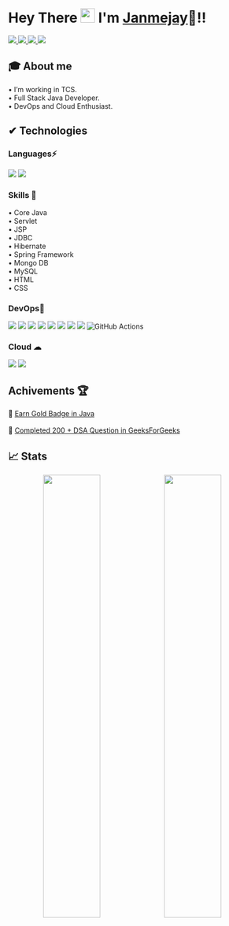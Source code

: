 
 #  Hey There <img src="https://github.com/TheDudeThatCode/TheDudeThatCode/blob/master/Assets/Hi.gif" width="29px"> I'm [Janmejay](https://www.linkedin.com/in/janmejay-yadav-a29470190/)🦥!!

<a href="https://www.linkedin.com/in/janmejay-yadav-a29470190/">
  <img src="https://img.shields.io/badge/LinkedIn-0077B5?style=for-the-badge&logo=linkedin&logoColor=white" /> 
 </a> 
<a href="mailto:janmejay.yadav.1234@gmail.com">
  <img src="https://img.shields.io/badge/Gmail-D14836?style=for-the-badge&logo=gmail&logoColor=white"   />
</a>
<a href="https://twitter.com/janmejay30">
  <img src="https://img.shields.io/badge/Twitter-1DA1F2?style=for-the-badge&logo=twitter&logoColor=white"   />
</a>

<a href="https://www.youtube.com/channel/UC25BPVeQLy1F3FMIjULET6A">
	<img src="https://img.shields.io/badge/YouTube-FF0000?style=for-the-badge&logo=youtube&logoColor=white" />
</a>
<br>

## 🎓 About me
• I’m working in TCS. <br />
• Full Stack Java Developer.<br />
• DevOps and Cloud Enthusiast.


##  ✔ Technologies 

 ### Languages⚡
<img src="https://img.shields.io/badge/C++-FFD43B?style=for-the-badge&logo=C++&logoColor=darkgreen" /> <img src="https://img.shields.io/badge/Java-ED8B00?style=for-the-badge&logo=java&logoColor=white" />

### Skills 🚀
• Core Java <br />
• Servlet   <br />
• JSP    <br />
• JDBC <br />
• Hibernate  <br />
• Spring Framework  <br />
• Mongo DB  <br />
• MySQL  <br />
• HTML  <br />
• CSS   <br />
### DevOps💙 
<img src="https://img.shields.io/badge/Ansible-000000?style=for-the-badge&logo=ansible&logoColor=white" /> <img src="https://img.shields.io/badge/Jenkins-D24939?style=for-the-badge&logo=Jenkins&logoColor=white" /> <img src="https://img.shields.io/badge/Docker-2CA5E0?style=for-the-badge&logo=docker&logoColor=white"> <img src="https://img.shields.io/badge/kubernetes-326ce5.svg?&style=for-the-badge&logo=kubernetes&logoColor=white"> <img src="https://img.shields.io/badge/Git-F05032?style=for-the-badge&logo=git&logoColor=white"> <img src="https://img.shields.io/badge/GitHub-100000?style=for-the-badge&logo=github&logoColor=white"> 
<img src="https://img.shields.io/badge/Linux-FCC624?style=for-the-badge&logo=linux&logoColor=black" /> <img src="https://img.shields.io/badge/terraform-%235835CC.svg?style=for-the-badge&logo=terraform&logoColor=white" /> 
![GitHub Actions](https://img.shields.io/badge/githubactions-%232671E5.svg?style=for-the-badge&logo=githubactions&logoColor=white)

### Cloud ☁
<img src="https://img.shields.io/badge/Amazon_AWS-232F3E?style=for-the-badge&logo=amazon-aws&logoColor=white" /> 
<img src="https://img.shields.io/badge/microsoft%20azure-0089D6?style=for-the-badge&logo=microsoft-azure&logoColor=white" /> 

## Achivements 🏆

🚀 [Earn Gold Badge in Java ](https://www.hackerrank.com/certificates/a1c459a71796) <br /><br />
🚀 [Completed 200 + DSA Question in GeeksForGeeks](https://auth.geeksforgeeks.org/user/janmejayy/practice/)
<!-- ![visitors](https://profile-counter.glitch.me/Vrukshali-26/count.svg?align=center)  -->

<!-- ## Global Certification 🎓

👉🏻[RedHat Certified Specialist in Ansible Automation](https://rhtapps.redhat.com/verify?certId=210-076-055) <br> <br>
👉🏻[RedHat Certified Specialist in Containers and Kubernetes](https://rhtapps.redhat.com/verify?certId=210-076-055) <br> <br> -->

## 📈 Stats
<p align="center">
	<img width="48%" src="https://github-readme-stats.vercel.app/api?username=janmejayy&show_icons=true&theme=highcontrast" />
  <img width="48%" src="https://github-readme-streak-stats.herokuapp.com/?user=janmejayy&theme=highcontrast" />
</p>



<!--END_SECTION:activity-->
